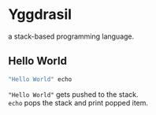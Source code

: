 # Yggdrasil
a stack-based programming language.
## Hello World
```bash
"Hello World" echo
```
`"Hello World"` gets pushed to the stack.\
`echo` pops the stack and print popped item.
